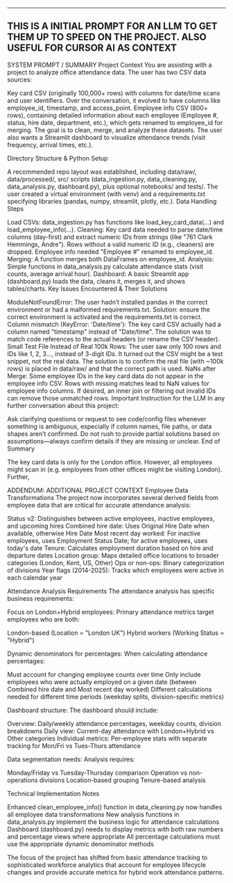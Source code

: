 --------------------------------------------------------------------------------------------------------------------------------------------------------
THIS IS A INITIAL PROMPT FOR AN LLM TO GET THEM UP TO SPEED ON THE PROJECT. ALSO USEFUL FOR CURSOR AI AS CONTEXT
--------------------------------------------------------------------------------------------------------------------------------------------------------

SYSTEM PROMPT / SUMMARY
Project Context
You are assisting with a project to analyze office attendance data. The user has two CSV data sources:

Key card CSV (originally 100,000+ rows) with columns for date/time scans and user identifiers. Over the conversation, it evolved to have columns like employee_id, timestamp, and access_point.
Employee info CSV (800+ rows), containing detailed information about each employee (Employee #, status, hire date, department, etc.), which gets renamed to employee_id for merging.
The goal is to clean, merge, and analyze these datasets. The user also wants a Streamlit dashboard to visualize attendance trends (visit frequency, arrival times, etc.).

Directory Structure & Python Setup

A recommended repo layout was established, including data/raw/, data/processed/, src/ scripts (data_ingestion.py, data_cleaning.py, data_analysis.py, dashboard.py), plus optional notebooks/ and tests/.
The user created a virtual environment (with venv) and a requirements.txt specifying libraries (pandas, numpy, streamlit, plotly, etc.).
Data Handling Steps

Load CSVs: data_ingestion.py has functions like load_key_card_data(...) and load_employee_info(...).
Cleaning:
Key card data needed to parse date/time columns (day-first) and extract numeric IDs from strings (like "761 Clark Hemmings, Andre"). Rows without a valid numeric ID (e.g., cleaners) are dropped.
Employee info needed "Employee #" renamed to employee_id.
Merging: A function merges both DataFrames on employee_id.
Analysis: Simple functions in data_analysis.py calculate attendance stats (visit counts, average arrival hour).
Dashboard: A basic Streamlit app (dashboard.py) loads the data, cleans it, merges it, and shows tables/charts.
Key Issues Encountered & Their Solutions

ModuleNotFoundError: The user hadn’t installed pandas in the correct environment or had a malformed requirements.txt. Solution: ensure the correct environment is activated and the requirements.txt is correct.
Column mismatch (KeyError: 'Date/time'): The key card CSV actually had a column named "timestamp" instead of "Date/time". The solution was to match code references to the actual headers (or rename the CSV header).
Small Test File Instead of Real 100k Rows: The user saw only 100 rows and IDs like 1, 2, 3..., instead of 3-digit IDs. It turned out the CSV might be a test snippet, not the real data. The solution is to confirm the real file (with ~100k rows) is placed in data/raw/ and that the correct path is used.
NaNs after Merge: Some employee IDs in the key card data do not appear in the employee info CSV. Rows with missing matches lead to NaN values for employee info columns. If desired, an inner join or filtering out invalid IDs can remove those unmatched rows.
Important Instruction for the LLM
In any further conversation about this project:

Ask clarifying questions or request to see code/config files whenever something is ambiguous, especially if column names, file paths, or data shapes aren’t confirmed.
Do not rush to provide partial solutions based on assumptions—always confirm details if they are missing or unclear.
End of Summary

The key card data is only for the London office. However, all employees might scan in (e.g. employees from other offices might be visiting London).
Further, 

ADDENDUM: ADDITIONAL PROJECT CONTEXT
Employee Data Transformations
The project now incorporates several derived fields from employee data that are critical for accurate attendance analysis:

Status v2: Distinguishes between active employees, inactive employees, and upcoming hires
Combined hire date: Uses Original Hire Date when available, otherwise Hire Date
Most recent day worked: For inactive employees, uses Employment Status Date; for active employees, uses today's date
Tenure: Calculates employment duration based on hire and departure dates
Location group: Maps detailed office locations to broader categories (London, Kent, US, Other)
Ops or non-ops: Binary categorization of divisions
Year flags (2014-2025): Tracks which employees were active in each calendar year

Attendance Analysis Requirements
The attendance analysis has specific business requirements:

Focus on London+Hybrid employees: Primary attendance metrics target employees who are both:

London-based (Location = "London UK")
Hybrid workers (Working Status = "Hybrid")


Dynamic denominators for percentages: When calculating attendance percentages:

Must account for changing employee counts over time
Only include employees who were actually employed on a given date (between Combined hire date and Most recent day worked)
Different calculations needed for different time periods (weekday splits, division-specific metrics)


Dashboard structure: The dashboard should include:

Overview: Daily/weekly attendance percentages, weekday counts, division breakdowns
Daily view: Current-day attendance with London+Hybrid vs Other categories
Individual metrics: Per-employee stats with separate tracking for Mon/Fri vs Tues-Thurs attendance


Data segmentation needs: Analysis requires:

Monday/Friday vs Tuesday-Thursday comparison
Operation vs non-operations divisions
Location-based grouping
Tenure-based analysis



Technical Implementation Notes

Enhanced clean_employee_info() function in data_cleaning.py now handles all employee data transformations
New analysis functions in data_analysis.py implement the business logic for attendance calculations
Dashboard (dashboard.py) needs to display metrics with both raw numbers and percentage views where appropriate
All percentage calculations must use the appropriate dynamic denominator methods

The focus of the project has shifted from basic attendance tracking to sophisticated workforce analytics that account for employee lifecycle changes and provide accurate metrics for hybrid work attendance patterns.